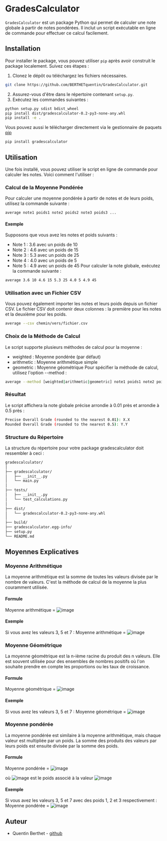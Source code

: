 # GradesCalculator

`GradesCalculator` est un package Python qui permet de calculer une note globale à partir de notes pondérées. Il inclut un script exécutable en ligne de commande pour effectuer ce calcul facilement.

## Installation

Pour installer le package, vous pouvez utiliser `pip` après avoir construit le package localement. Suivez ces étapes :

1. Clonez le dépôt ou téléchargez les fichiers nécessaires.
```bash
git clone https://github.com/BERTHETquentin/GradesCalculator.git
```
2. Assurez-vous d'être dans le répertoire contenant `setup.py`.
3. Exécutez les commandes suivantes :

```bash
python setup.py sdist bdist_wheel
pip install dist/gradescalculator-0.2-py3-none-any.whl
pip install -e .
```

Vous pouvez aussi le télécharger directement via le gestionnaire de paquets [pip](https://pypi.org/project/pip/)

```bash
pip install gradescalculator
```

## Utilisation

Une fois installé, vous pouvez utiliser le script en ligne de commande pour calculer les notes. Voici comment l'utiliser :

### Calcul de la Moyenne Pondérée
Pour calculer une moyenne pondérée à partir de notes et de leurs poids, utilisez la commande suivante :
```bash
average note1 poids1 note2 poids2 note3 poids3 ...
```
#### Exemple
Supposons que vous avez les notes et poids suivants :

- Note 1 : 3.6 avec un poids de 10
- Note 2 : 4.6 avec un poids de 15
- Note 3 : 5.3 avec un poids de 25
- Note 4 : 4.0 avec un poids de 5
- Note 5 : 4.9 avec un poids de 45
Pour calculer la note globale, exécutez la commande suivante :
```bash
average 3.6 10 4.6 15 5.3 25 4.0 5 4.9 45
```
### Utilisation avec un Fichier CSV
Vous pouvez également importer les notes et leurs poids depuis un fichier CSV. Le fichier CSV doit contenir deux colonnes : la première pour les notes et la deuxième pour les poids.
```bash
average --csv chemin/vers/fichier.csv
```
### Choix de la Méthode de Calcul
Le script supporte plusieurs méthodes de calcul pour la moyenne :
- weighted : Moyenne pondérée (par défaut)
- arithmetic : Moyenne arithmétique simple
- geometric : Moyenne géométrique
Pour spécifier la méthode de calcul, utilisez l'option --method :
```bash
average --method [weighted|arithmetic|geometric] note1 poids1 note2 poids2 ...
```
### Résultat

Le script affichera la note globale précise arrondie à 0.01 près et arrondie à 0.5 près :

```bash
Precise Overall Grade (rounded to the nearest 0.01): X.X
Rounded Overall Grade (rounded to the nearest 0.5): Y.Y
```

### Structure du Répertoire

La structure du répertoire pour votre package gradescalculator doit ressembler à ceci :

```bash
gradescalculator/
│
├── gradescalculator/
│   ├── __init__.py
│   └── main.py
│
├── tests/
│   ├── __init__.py
│   └── test_calculations.py
│
├── dist/
│   └── gradescalculator-0.2-py3-none-any.whl
│
├── build/
├── gradescalculator.egg-info/
├── setup.py
└── README.md
```

## Moyennes Explicatives

### Moyenne Arithmétique
La moyenne arithmétique est la somme de toutes les valeurs divisée par le nombre de valeurs. C'est la méthode de calcul de la moyenne la plus couramment utilisée. 
#### Formule
Moyenne arithmétique = ![image](https://github.com/BERTHETquentin/GradesCalculator/assets/123391834/3e18a60c-a863-4f92-9475-bd1d2e690d67)
#### Exemple 
Si vous avez les valeurs 3, 5 et 7 :
Moyenne arithmétique = ![image](https://github.com/BERTHETquentin/GradesCalculator/assets/123391834/ae7bd953-52eb-434c-aac8-53b9b1d3487a)

### Moyenne Géométrique
La moyenne géométrique est la n-ième racine du produit des n valeurs. Elle est souvent utilisée pour des ensembles de nombres positifs où l'on souhaite prendre en compte les proportions ou les taux de croissance.
#### Formule
Moyenne géométrique = ![image](https://github.com/BERTHETquentin/GradesCalculator/assets/123391834/58bdee09-4538-4c99-b903-2883319346e0)
#### Exemple 
Si vous avez les valeurs 3, 5 et 7 :
Moyenne géométrique = ![image](https://github.com/BERTHETquentin/GradesCalculator/assets/123391834/1b9d1152-ef77-42bb-9b4a-d9f75bc63cbb)

### Moyenne pondérée
La moyenne pondérée est similaire à la moyenne arithmétique, mais chaque valeur est multipliée par un poids. La somme des produits des valeurs par leurs poids est ensuite divisée par la somme des poids.
#### Formule
Moyenne pondérée = ![image](https://github.com/BERTHETquentin/GradesCalculator/assets/123391834/2319272f-9c88-483f-97a8-37c11017cf99)

où ![image](https://github.com/BERTHETquentin/GradesCalculator/assets/123391834/8184090c-d7fa-48c9-967c-d9ff82bd8ce7) est le poids associé à la valeur ![image](https://github.com/BERTHETquentin/GradesCalculator/assets/123391834/5099621f-31bc-405b-8d79-5ce61d43c0fb)



#### Exemple 
Si vous avez les valeurs 3, 5 et 7 avec des poids 1, 2 et 3 respectivement :
Moyenne pondérée = ![image](https://github.com/BERTHETquentin/GradesCalculator/assets/123391834/8a0dae51-ed74-4382-9810-32ea1a63e0de)

## Auteur
- Quentin Berthet - [github](https://github.com/BERTHETquentin)
